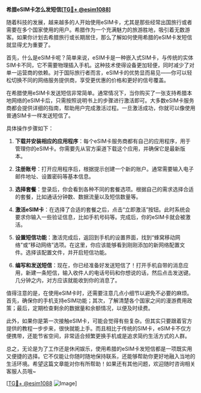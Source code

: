 **希腊eSIM卡怎么发短信[[TG💪+ @esim1088](https://t.me/s/esim1088)]**

随着科技的发展，越来越多的人开始使用eSIM卡，尤其是那些经常出国旅行或者需要在多个国家使用的用户。希腊作为一个充满魅力的旅游胜地，吸引着无数游客。如果你计划去希腊旅行或长期居住，那么了解如何使用希腊的eSIM卡发短信就显得尤为重要了。

首先，什么是eSIM卡呢？简单来说，eSIM卡是一种嵌入式SIM卡，与传统的实体SIM卡不同，它不需要物理插入手机。这种技术使得设备更加轻便，同时减少了对单一运营商的依赖。对于国际旅行者而言，eSIM卡的优势显而易见——你可以轻松切换不同的网络服务提供商，享受更优惠的价格和更好的信号覆盖。

在希腊使用eSIM卡发送短信非常简单。通常情况下，当你购买了一张支持希腊本地网络的eSIM卡后，只需按照说明书上的步骤进行激活即可。大多数eSIM卡服务商都会提供详细的指南，帮助用户完成激活过程。一旦激活成功，你就可以像使用普通SIM卡一样发送短信了。

具体操作步骤如下：

1. **下载并安装相应的应用程序**：每个eSIM卡服务商都有自己的应用程序，用于管理你的eSIM卡。你需要先从官方渠道下载这个应用，并确保它是最新版本。

2. **注册账号**：打开应用程序后，根据提示创建一个新的账户。通常需要输入电子邮件地址、设置密码等基本信息。

3. **选择套餐**：登录后，你会看到各种不同的套餐选项。根据自己的需求选择合适的套餐，比如通话分钟数、数据流量以及短信数量等。

4. **激活eSIM卡**：在选择了合适的套餐之后，点击“立即激活”按钮。此时系统会要求你输入一些验证信息，比如手机号码等。完成后，你的eSIM卡就会被激活。

5. **设置短信功能**：激活完成后，返回到手机的设置界面，找到“蜂窝移动网络”或“移动网络”选项。在这里，你应该能够看到刚刚添加的新网络配置文件。选择该配置文件，并开启短信功能。

6. **编写和发送短信**：现在，你已经准备好发送短信了！打开手机自带的消息应用，新建一条短信，输入收件人的电话号码和你想说的话，然后点击发送键。几分钟之内，对方应该就能收到你的消息了。

值得注意的是，在使用eSIM卡时，还需要注意几点小细节以避免不必要的麻烦。首先，确保你的手机支持eSIM功能；其次，了解清楚各个国家之间的漫游费用政策；最后，定期检查剩余的数据量和余额情况，以便及时续费。

此外，如果你是第一次接触eSIM卡，可能会觉得有些复杂。但其实只要跟着官方提供的教程一步步来，很快就能上手。而且相比于传统的SIM卡，eSIM卡不仅方便携带，还能节省空间，非常适合频繁更换手机或是追求简约生活方式的人群。

总之，无论是为了工作还是休闲娱乐，使用希腊的eSIM卡发短信都是一项既实用又便捷的选择。它不仅能让你随时随地保持联系，还能够帮助你更好地融入当地的生活环境。希望这篇文章能对你有所帮助！如果还有其他问题，欢迎随时咨询相关客服人员哦~

[[TG💪+ @esim1088](https://t.me/s/esim1088) ![Image](https://i.postimg.cc/4NQfJmqS/Snipaste-2025-05-13-00-14-12.png)]